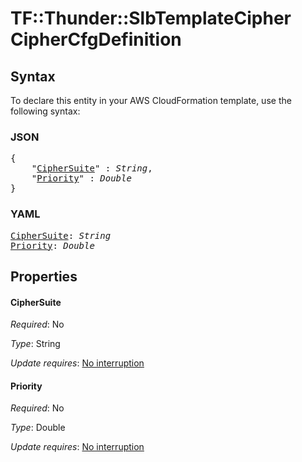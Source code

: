 # TF::Thunder::SlbTemplateCipher CipherCfgDefinition

## Syntax

To declare this entity in your AWS CloudFormation template, use the following syntax:

### JSON

<pre>
{
    "<a href="#ciphersuite" title="CipherSuite">CipherSuite</a>" : <i>String</i>,
    "<a href="#priority" title="Priority">Priority</a>" : <i>Double</i>
}
</pre>

### YAML

<pre>
<a href="#ciphersuite" title="CipherSuite">CipherSuite</a>: <i>String</i>
<a href="#priority" title="Priority">Priority</a>: <i>Double</i>
</pre>

## Properties

#### CipherSuite

_Required_: No

_Type_: String

_Update requires_: [No interruption](https://docs.aws.amazon.com/AWSCloudFormation/latest/UserGuide/using-cfn-updating-stacks-update-behaviors.html#update-no-interrupt)

#### Priority

_Required_: No

_Type_: Double

_Update requires_: [No interruption](https://docs.aws.amazon.com/AWSCloudFormation/latest/UserGuide/using-cfn-updating-stacks-update-behaviors.html#update-no-interrupt)

